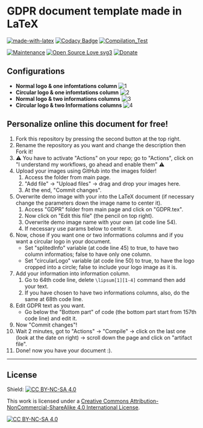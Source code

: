 # GDPR document template made in LaTeX

[![made-with-latex](https://img.shields.io/badge/Made%20with-LaTeX-1f425f.svg)](https://www.latex-project.org/)
[![Codacy Badge](https://app.codacy.com/project/badge/Grade/f8d1c683d77048e29b3c8ffa7aa178c7)](https://app.codacy.com/gh/R0mb0/GDPR_template/dashboard?utm_source=gh&utm_medium=referral&utm_content=&utm_campaign=Badge_grade)
[![Compilation_Test](https://github.com/R0mb0/GDPR_template/actions/workflows/Compilation_Test.yml/badge.svg)](https://github.com/R0mb0/GDPR_template/actions/workflows/Compilation_Test.yml)

[![Maintenance](https://img.shields.io/badge/Maintained%3F-yes-green.svg)](https://github.com/R0mb0/GDPR_template)
[![Open Source Love svg3](https://badges.frapsoft.com/os/v3/open-source.svg?v=103)](https://github.com/R0mb0/GDPR_template)
[![Donate](https://img.shields.io/badge/PayPal-Donate%20to%20Author-blue.svg)](http://paypal.me/R0mb0)

## Configurations

- **Normal logo & one infomtations column**
    ![1](https://github.com/R0mb0/GDPR_template/blob/main/ReadMe_Images/One_informations_column_%26_normal_logo.png)
- **Circular logo & one infomtations column**
    ![2](https://github.com/R0mb0/GDPR_template/blob/main/ReadMe_Images/One_informations_column_%26_circular_logo.png)
- **Normal logo & two informations columns**
    ![3](https://github.com/R0mb0/GDPR_template/blob/main/ReadMe_Images/Two_informations_columns_%26_normal_logo.png)
- **Circular logo & two Informations columns**
    ![4](https://github.com/R0mb0/GDPR_template/blob/main/ReadMe_Images/Two_informations_columns_%26_circular_logo.png)

## Personalize online this document for free!

1. Fork this repository by pressing the second button at the top right.
2. Rename the repository as you want and change the description then Fork it!
3. ⚠️ You have to activate "Actions" on your repo; go to "Actions", click on
 "I understand my workflows, go ahead and enable them" ⚠️
4. Upload your images using GitHub into the images folder!
    1. Access the folder from main page.
    2. "Add file" -> "Upload files" -> drag and drop your images here.
    3. At the end, "Commit changes".
5. Overwrite demo image with your into the LaTeX document (if necessary change
 the parameters down the image name to center it).
    1. Access "GDPR" folder from main page and click on "GDPR.tex".
    2. Now click on "Edit this file" (the pencil on top right).
    3. Overwrite demo image name with your own (at code line 54).
    4. If necessary use params below to center it.
6. Now, chose if you want one or two informations columns and if you want a
 circular logo in your document.
    - Set "splitedInfo" variable (at code line 45) to true, to have two column
 informatios; false to have only one column.
    - Set "circularLogo" variable (at code line 50) to true, to have the logo
 cropped into a circle; false to include your logo image as it is.
7. Add your information into information column.
    1. Go to 64th code line, delete ```\lipsum[1][1-4]``` command then add your text.
    2. If you have chosen to have two informations columns, also, do the same at
 68th code line.
8. Edit GDPR text as you want.
    - Go below the "Bottom part" of code (the bottom part start from 157th code line)
       and edit it.
9. Now "Commit changes"!
10. Wait 2 minutes, got to "Actions" -> "Compile" -> click on the last one (look
 at the date on right) -> scroll down the page and click on "artifact file".
11. Done! now you have your document :).

---

## License

Shield: [![CC BY-NC-SA 4.0][cc-by-nc-sa-shield]][cc-by-nc-sa]

This work is licensed under a
[Creative Commons Attribution-NonCommercial-ShareAlike 4.0 International License][cc-by-nc-sa].

[![CC BY-NC-SA 4.0][cc-by-nc-sa-image]][cc-by-nc-sa]

[cc-by-nc-sa]: http://creativecommons.org/licenses/by-nc-sa/4.0/
[cc-by-nc-sa-image]: https://licensebuttons.net/l/by-nc-sa/4.0/88x31.png
[cc-by-nc-sa-shield]: https://img.shields.io/badge/License-CC%20BY--NC--SA%204.0-lightgrey.svg
